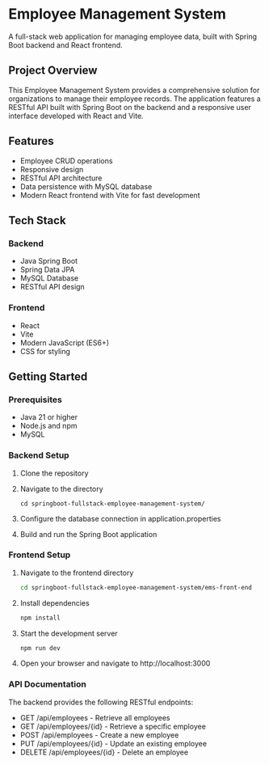 # Employee Management System

A full-stack web application for managing employee data, built with Spring Boot backend and React frontend.

## Project Overview

This Employee Management System provides a comprehensive solution for organizations to manage their employee records. The application features a RESTful API built with Spring Boot on the backend and a responsive user interface developed with React and Vite.

## Features

- Employee CRUD operations
- Responsive design
- RESTful API architecture
- Data persistence with MySQL database
- Modern React frontend with Vite for fast development

## Tech Stack

### Backend
- Java Spring Boot
- Spring Data JPA
- MySQL Database
- RESTful API design

### Frontend
- React
- Vite
- Modern JavaScript (ES6+)
- CSS for styling

## Getting Started

### Prerequisites

- Java 21 or higher
- Node.js and npm
- MySQL

### Backend Setup

1. Clone the repository

2. Navigate to the directory
    ```
    cd springboot-fullstack-employee-management-system/
    ```
3. Configure the database connection in application.properties
4. Build and run the Spring Boot application


### Frontend Setup
1. Navigate to the frontend directory
    ```bash
    cd springboot-fullstack-employee-management-system/ems-front-end
    ```

2. Install dependencies
    ```bash
    npm install
    ```

3. Start the development server
    ```bash
    npm run dev
    ``` 
4. Open your browser and navigate to http://localhost:3000

### API Documentation
The backend provides the following RESTful endpoints:
- GET /api/employees - Retrieve all employees
- GET /api/employees/{id} - Retrieve a specific employee
- POST /api/employees - Create a new employee
- PUT /api/employees/{id} - Update an existing employee
- DELETE /api/employees/{id} - Delete an employee